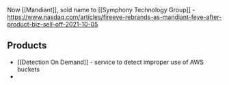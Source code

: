 Now [[Mandiant]], sold name to [[Symphony Technology Group]] - https://www.nasdaq.com/articles/fireeye-rebrands-as-mandiant-feye-after-product-biz-sell-off-2021-10-05 
## Products

- [[Detection On Demand]] - service to detect improper use of AWS buckets
- 